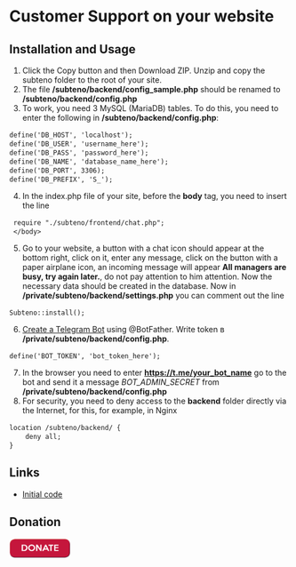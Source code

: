 
# Customer Support on your website

## Installation and Usage

1. Click the Copy button and then Download ZIP. Unzip and copy the subteno folder to the root of your site.
2. The file **/subteno/backend/config_sample.php** should be renamed to **/subteno/backend/config.php**
2. To work, you need 3 MySQL (MariaDB) tables. To do this, you need to enter the following in **/subteno/backend/config.php**:
```
define('DB_HOST', 'localhost');
define('DB_USER', 'username_here');
define('DB_PASS', 'password_here');
define('DB_NAME', 'database_name_here');
define('DB_PORT', 3306);
define('DB_PREFIX', 'S_');
```
4. In the index.php file of your site, before the **body** tag, you need to insert the line
```
 require "./subteno/frontend/chat.php";
 </body>
```
5. Go to your website, a button with a chat icon should appear at the bottom right, click on it, enter any message, click on the button with a paper airplane icon, an incoming message will appear **All managers are busy, try again later.**, do not pay attention to him attention. Now the necessary data should be created in the database. Now in **/private/subteno/backend/settings.php** you can comment out the line
```
Subteno::install();
```
6. [Create a Telegram Bot](https://core.telegram.org/bots/tutorial#obtain-your-bot-token) using @BotFather. Write token в **/private/subteno/backend/config.php**.
```
define('BOT_TOKEN', 'bot_token_here');
```
7. In the browser you need to enter **https://t.me/your_bot_name** go to the bot and send it a message *BOT_ADMIN_SECRET* from **/private/subteno/backend/config.php**
8. For security, you need to deny access to the **backend** folder directly via the Internet, for this, for example, in Nginx
```
location /subteno/backend/ {
    deny all;
}
```

## Links

- [Initial code](https://github.com/ehsabd/telegram-live-chat)

## Donation

[<img width='110px' hieght="auto" alt="DONATE" src="/img/donate.png" href="https://donate.stream/yoomoney4100118809080436">](https://donate.stream/yoomoney4100118809080436)

